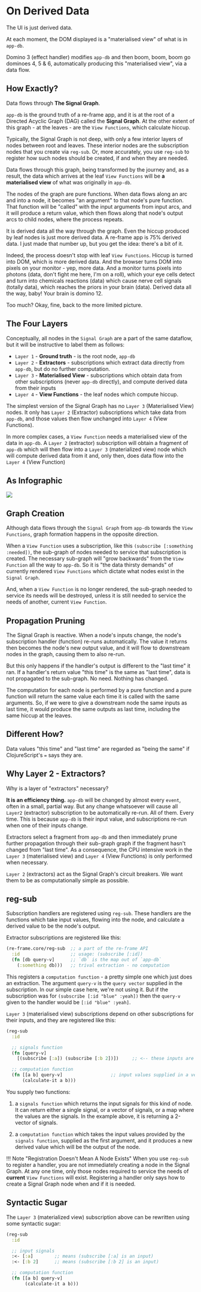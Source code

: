 # On Derived Data

The UI is just derived data. 

At each moment, the DOM displayed is a "materialised view" of what is in `app-db`. 

Domino 3 (effect handler) modifies `app-db` and then boom, boom, boom go dominoes 4, 5 & 6, 
automatically producing this "materialised view", via a data flow. 

## How Exactly?

Data flows through **The Signal Graph**.

`app-db` is the ground truth of a re-frame app, and it is at the root of a 
Directed Acyclic Graph (DAG) called the **Signal Graph**.  At the other extent of this 
graph - at the leaves - are the `View Functions`, which calculate hiccup.

Typically, the Signal Graph is not deep, with only a few interior layers of nodes
between root and leaves. These interior nodes are the subscription nodes
that you create via `reg-sub`. Or, more accurately, you use `reg-sub` to register
how such nodes should be created, if and when they are needed.

Data flows through this graph, being transformed by the journey and, as a result, the data which
arrives at the leaf `View Functions` will be **a materialised view** of what was originally in `app-db`. 

The nodes of the graph are pure functions. When data flows along an arc and into a node, 
it becomes "an argument" to that node's pure function. That function will be "called" with 
the input arguments from input arcs, and it will produce a return value, which then flows along 
that node's output arcs to child nodes, where the process repeats.

It is derived data all the way through the graph. Even the hiccup produced by leaf nodes is 
just more derived data. A re-frame app is 75% derived data. I just made that number up, 
but you get the idea: there's a bit of it. 

Indeed, the process doesn't stop with leaf `View Functions`. Hiccup is turned into DOM, which is more derived data. 
And the browser turns DOM into pixels on your monitor - yep, more data.
And a monitor turns pixels into photons (data, don't fight me here, I'm on a roll), 
which your eye cells detect and turn into chemicals reactions (data) which cause nerve cell signals (totally data),
which reaches the priors in your brain (data). Derived data all the way, baby!  Your brain is domino 12. 

Too much? Okay, fine, back to the more limited picture.

## The Four Layers

Conceptually, all nodes in the `Signal Graph` are a part of the same dataflow, but it will
be instructive to label them as follows:

   - `Layer 1` - **Ground truth** - is the root node, `app-db`
   - `Layer 2` - **Extractors** - subscriptions which extract data directly from `app-db`, but do no further computation.
   - `Layer 3` - **Materialised View** - subscriptions which obtain data from other subscriptions (never `app-db` directly), 
      and compute derived data from their inputs
   - `Layer 4` - **View Functions** - the leaf nodes which compute hiccup.


The simplest version of the Signal Graph has no `Layer 3` (Materialised View) nodes.
It only has `Layer 2` (Extractor) subscriptions which take data from `app-db`, and those values 
then flow unchanged into `Layer 4` (View Functions). 

In more complex cases, a `View Function` needs a materialised view 
of the data in `app-db`. 
A `Layer 2` (extractor) subscription will obtain a fragment of `app-db` 
which will then flow into a `Layer 3` (materialized view) node which will compute 
derived data from it and, only then, does data flow into the  `Layer 4` (View Function) 


## As Infographic

<img src="../images/subscriptions.png?raw=true">

## Graph Creation

Although data flows through the `Signal Graph` from `app-db` towards the 
`View Functions`, graph formation happens in the opposite direction.

When a `View Function` uses a subscription, like this `(subscribe [:something :needed])`, 
the sub-graph of nodes needed to service
that subscription is created. The necessary sub-graph will "grow backwards" from the `View Function` 
all the way to `app-db`. So it is "the data thirsty demands" of currently rendered
`View Functions` which dictate what nodes exist in the `Signal Graph`. 

And, when a `View Function` is no longer rendered, the sub-graph needed to service 
its needs will be destroyed, unless it is still needed to 
service the needs of another, current `View Function`.

## Propagation Pruning 

The Signal Graph is reactive. When a node's inputs change, the node's subscription handler (function)
re-runs automatically. The value it returns then becomes the node's new output value, and it will 
flow to downstream nodes in the graph, causing them to also re-run. 

But this only happens if the handler's output is different to the "last time" it ran.
If a handler's return value "this time" is 
the same as "last time", data is not propagated to the sub-graph. No need. Nothing has changed. 

The computation for each node is performed by a pure function and a pure function will return 
the same value each time it is called with the same arguments. So, if we were to give a downstream node
the same inputs as last time, it would produce the same outputs as last time, including the same hiccup at the leaves.

## Different How?

Data values "this time" and "last time" are regarded as "being the same" if ClojureScript's `=` says they are.


## Why Layer 2 - Extractors?

Why is a layer of "extractors" necessary? 

**It is an efficiency thing.** `app-db` will be changed by almost every `event`, often in a small, 
partial way. But any change whatsoever will cause all `Layer2` (extractor) subscription to be automatically re-run.
All of them. Every time. This is because `app-db` is their input value, and subscriptions re-run when 
one of their inputs change. 

Extractors select a fragment from `app-db` and then immediately prune
further propagation through their sub-graph graph if the fragment hasn't changed from "last time". As a consequence, 
the CPU intensive work in the `Layer 3` (materialised view) and `Layer 4` (View Functions) is only performed when necessary.

`Layer 2` (extractors) act as the Signal Graph's circuit breakers. We want them to be as computationally simple as possible.

## reg-sub 

Subscription handlers are registered using `reg-sub`. These handlers are the functions which take 
input values, flowing into the node, and calculate a derived value to be the node's output.


Extractor subscriptions are registered like this:
```clj
(re-frame.core/reg-sub  ;; a part of the re-frame API
  :id                   ;; usage: (subscribe [:id])
  (fn [db query-v]      ;; `db` is the map out of `app-db`
    (:something db)))   ;; trival extraction - no computation
```

This registers a `computation function` - a pretty simple one which just does an extraction. The argument `query-v` 
is the `query vector` supplied in the subscription. In our simple case here, we're not using it. But if the subscription was for
`(subscribe [:id "blue" :yeah])` then the `query-v` given to the handler would be `[:id "blue" :yeah]`.

`Layer 3` (materialised view) subscriptions depend on other subscriptions for their inputs, and they are registered like this:
```clj
(reg-sub 
  :id

  ;; signals function
  (fn [query-v] 
    [(subscribe [:a]) (subscribe [:b 2])])     ;; <-- these inputs are provided to the computation function 

  ;; computation function
  (fn [[a b] query-v]                  ;; input values supplied in a vector
      (calculate-it a b)))
```
You supply two functions: 

1. a `signals function` which returns the input signals for this kind of node. It 
   can return either a single signal, or a vector of signals, or a map where the 
   values are the signals. In the example above, it is returning a 2-vector of signals.

2. a `computation function` which takes 
  the input values provided by the `signals function`, supplied as the first argument,
  and it produces a new derived value which will be the output of the node. 


!!! Note "Registration Doesn't Mean A Node Exists"
    When you use `reg-sub` to register a handler, you are not immediately 
    creating a node in the Signal Graph. 
    At any one time, only those nodes required to service the needs of **current** `View Functions` will exist. 
    Registering a handler only says how to create a Signal Graph node when and if it is needed.

## Syntactic Sugar

The `Layer 3` (materialized view) subscription above can be rewritten using some syntactic sugar:
```clj
(reg-sub 
  :id

  ;; input signals 
  :<- [:a]        ;; means (subscribe [:a] is an input)
  :<- [:b 2]      ;; means (subscribe [:b 2] is an input)

  ;; computation function
  (fn [[a b] query-v]
       (calculate-it a b)))
```
